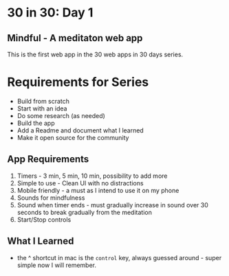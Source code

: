 # 30 in 30: Day 1

## Mindful - A meditaton web app

This is the first web app in the 30 web apps in 30 days series.

# Requirements for Series

- Build from scratch
- Start with an idea
- Do some research (as needed)
- Build the app
- Add a Readme and document what I learned
- Make it open source for the community

## App Requirements

1. Timers - 3 min, 5 min, 10 min, possibility to add more
2. Simple to use - Clean UI with no distractions
3. Mobile friendly - a must as I intend to use it on my phone
4. Sounds for mindfulness
5. Sound when timer ends - must gradually increase in sound over 30 seconds to break gradually from the meditation
6. Start/Stop controls

## What I Learned

- the ^ shortcut in mac is the `control` key, always guessed around - super simple now I will remember.
